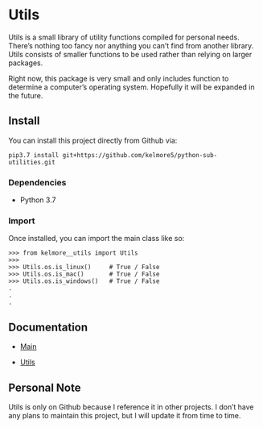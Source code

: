 # Utils

Utils is a small library of utility functions compiled for personal needs. There’s
nothing too fancy nor anything you can’t find from another library. Utils consists of
smaller functions to be used rather than relying on larger packages.

Right now, this package is very small and only includes function to determine a computer’s operating
system. Hopefully it will be expanded in the future.

## Install

You can install this project directly from Github via:

```
pip3.7 install git+https://github.com/kelmore5/python-sub-utilities.git
```

### Dependencies

* Python 3.7

### Import

Once installed, you can import the main class like so:

```
>>> from kelmore__utils import Utils
>>>
>>> Utils.os.is_linux()     # True / False
>>> Utils.os.is_mac()       # True / False
>>> Utils.os.is_windows()   # True / False
.
.
.
```

## Documentation

* [Main](docs/build/markdown/index.md)

* [Utils](docs/build/markdown/pages/utils.md)

## Personal Note

Utils is only on Github because I reference it in other projects. I don’t have any plans
to maintain this project, but I will update it from time to time.
